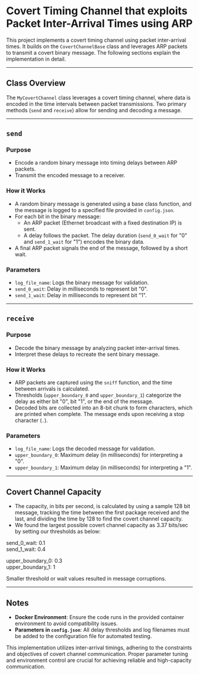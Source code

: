 # Covert Timing Channel that exploits Packet Inter-Arrival Times using ARP 

This project implements a covert timing channel using packet inter-arrival times. It builds on the `CovertChannelBase` class and leverages ARP packets to transmit a covert binary message. The following sections explain the implementation in detail.

---

## Class Overview
The `MyCovertChannel` class leverages a covert timing channel, where data is encoded in the time intervals between packet transmissions. Two primary methods (`send` and `receive`) allow for sending and decoding a message.

---

## `send`

### Purpose
- Encode a random binary message into timing delays between ARP packets.
- Transmit the encoded message to a receiver.

### How it Works
- A random binary message is generated using a base class function, and the message is logged to a specified file provided in `config.json`.
- For each bit in the binary message:
  - An ARP packet (Ethernet broadcast with a fixed destination IP) is sent.
  - A delay follows the packet. The delay duration (`send_0_wait` for "0" and `send_1_wait` for "1") encodes the binary data.
- A final ARP packet signals the end of the message, followed by a short wait.

### Parameters
- `log_file_name`: Logs the binary message for validation.
- `send_0_wait`: Delay in milliseconds to represent bit "0".
- `send_1_wait`: Delay in milliseconds to represent bit "1".

---

## `receive`

### Purpose
- Decode the binary message by analyzing packet inter-arrival times.
- Interpret these delays to recreate the sent binary message.

### How it Works
- ARP packets are captured using the `sniff` function, and the time between arrivals is calculated.
- Thresholds (`upper_boundary_0` and `upper_boundary_1`) categorize the delay as either bit "0", bit "1", or the end of the message.
- Decoded bits are collected into an 8-bit chunk to form characters, which are printed when complete. The message ends upon receiving a stop character (`.`).

### Parameters
- `log_file_name`: Logs the decoded message for validation.
- `upper_boundary_0`: Maximum delay (in milliseconds) for interpreting a "0".
- `upper_boundary_1`: Maximum delay (in milliseconds) for interpreting a "1".

---

## Covert Channel Capacity

- The capacity, in bits per second, is calculated by using a sample 128 bit message, tracking the time between the first package received and the last, and dividing the time by 128 to find the covert channel capacity.
- We found the largest possible covert channel capacity as 3.37 bits/sec by setting our thresholds as below:

send_0_wait: 0.1  
send_1_wait: 0.4

upper_boundary_0: 0.3  
upper_boundary_1: 1

Smaller threshold or wait values resulted in message corruptions.


---

## Notes

- **Docker Environment**: Ensure the code runs in the provided container environment to avoid compatibility issues.
- **Parameters in `config.json`**: All delay thresholds and log filenames must be added to the configuration file for automated testing.

This implementation utilizes inter-arrival timings, adhering to the constraints and objectives of covert channel communication. Proper parameter tuning and environment control are crucial for achieving reliable and high-capacity communication.
